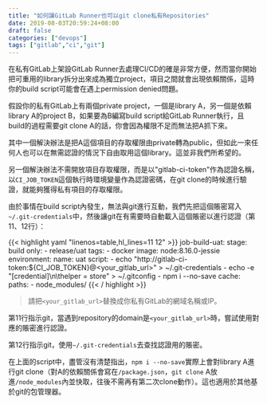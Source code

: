 ```yaml
---
title: "如何讓GitLab Runner也可以git clone私有Repositories"
date: 2019-08-03T20:59:24+08:00
draft: false
categories: ["devops"]
tags: ["gitlab","ci","git"]
---
```


在私有GitLab上架設GitLab Runner去處理CI/CD的確是非常方便，然而當你開始把可重用的library拆分出來成為獨立project，項目之間就會出現依賴關係，這時你的build script可能會在遇上permission denied問題。

<!--more-->

假設你的私有GitLab上有兩個private project，一個是library A，另一個是依賴library A的project B，如果要為B編寫build script給GitLab Runner執行，且build的過程需要git clone A的話，你會因為權限不足而無法把A抓下來。

其中一個解決辦法是把A這個項目的存取權限由private轉為public，但如此一來任何人也可以在無需認證的情況下自由取用這個library。這並非我們所希望的。

另一個解決辦法不需開放項目存取權限，而是以"gitlab-ci-token"作為認證名稱，以`CI_JOB_TOKEN`這個執行時環境變量作為認證密碼，在git clone的時候進行驗證，就能夠獲得私有項目的存取權限。

由於事情在build script內發生，無法與git進行互動，我們先把這個賬密寫入`~/.git-credentials`中，然後讓git在有需要時自動載入這個賬密以進行認證（第11、12行）：

{{< highlight yaml "linenos=table,hl_lines=11 12" >}}
job-build-uat:
    stage: build
    only:
        - release/uat
    tags:
        - docker
    image: node:8.16.0-jessie
    environment:
        name: uat
    script:
        - echo "http://gitlab-ci-token:${CI_JOB_TOKEN}@<your_gitlab_url>" > ~/.git-credentials
        - echo -e "[credential]\n\thelper = store" > ~/.gitconfig
        - npm i --no-save
    cache:
        paths:
            - node_modules/
{{< / highlight >}}

> 請把`<your_gitlab_url>`替換成你私有GitLab的網域名稱或IP。

第11行指示git，當遇到repository的domain是`<your_gitlab_url>`時，嘗試使用對應的賬密進行認證。

第12行指示git，使用`~/.git-credentials`去查找認證用的賬密。

在上面的script中，盡管沒有清楚指出，`npm i --no-save`實際上會對library A進行git clone（對A的依賴關係會寫在`/package.json`，`git clone` A放進`/node_modules`內並快取，往後不需再有第二次clone動作）。這也適用於其他基於git的包管理器。
